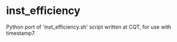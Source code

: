 # inst_efficiency

Python port of 'inst_efficiency.sh' script written at CQT, for use with timestamp7.
